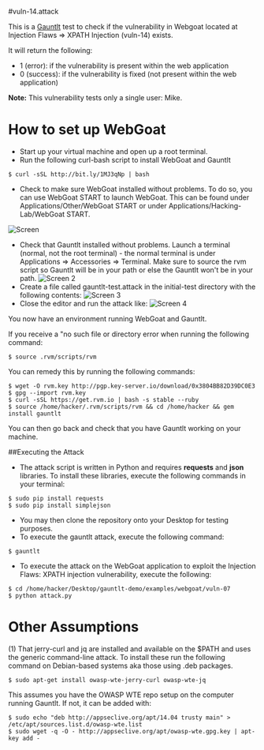 #vuln-14.attack

This is a [Gauntlt](http://gauntlt.org/) test to check if the vulnerability in Webgoat located at Injection Flaws => XPATH Injection (vuln-14) exists.

It will return the following:
 - 1 (error): if the vulnerability is present within the web application
 - 0 (success): if the vulnerability is fixed (not present within the web application)

**Note:** This vulnerability tests only a single user: Mike.

# How to set up WebGoat 
* Start up your virtual machine and open up a root terminal.
* Run the following curl-bash script to install WebGoat and Gauntlt
```
$ curl -sSL http://bit.ly/1MJ3qNp | bash
```
* Check to make sure WebGoat installed without problems. To do so, you can use WebGoat START to launch WebGoat. This can be found under Applications/Other/WebGoat START or under Applications/Hacking-Lab/WebGoat START.

![Screen](https://raw.githubusercontent.com/aseal134/gauntlt-demo/master/examples/webgoat/vuln-14/Screenshots/HL-Launch-WebGoat.png)
* Check that Gauntlt installed without problems. 
Launch a terminal (normal, not the root terminal) - the normal terminal is under Applications => Accessories => Terminal.  Make sure to source the rvm script so Gauntlt will be in your path or else the Gauntlt won't be in your path.
![Screen 2](https://raw.githubusercontent.com/aseal134/gauntlt-demo/master/examples/webgoat/vuln-14/Screenshots/HL-Source-rvm.png)
* Create a file called gauntlt-test.attack in the initial-test directory with the following contents:
![Screen 3](https://raw.githubusercontent.com/aseal134/gauntlt-demo/master/examples/webgoat/vuln-14/Screenshots/HL-test-attack2.png)
* Close the editor and run the attack like:
![Screen 4](https://raw.githubusercontent.com/aseal134/gauntlt-demo/master/examples/webgoat/vuln-14/Screenshots/HL-gauntlt-test.png)

You now have an environment running WebGoat and Gauntlt.

If you receive a "no such file or directory error when running the following command: 
```
$ source .rvm/scripts/rvm
```
You can remedy this by running the following commands:
```
$ wget -O rvm.key http://pgp.key-server.io/download/0x3804BB82D39DC0E3
$ gpg --import rvm.key
$ curl -sSL https://get.rvm.io | bash -s stable --ruby
$ source /home/hacker/.rvm/scripts/rvm && cd /home/hacker && gem install gauntlt
```
You can then go back and check that you have Gauntlt working on your machine.

##Executing the Attack
* The attack script is written in Python and requires **requests** and **json** libraries. To install these libraries, execute the following commands in your terminal:
```
$ sudo pip install requests
$ sudo pip install simplejson
```
* You may then clone the repository onto your Desktop for testing purposes.
* To execute the gauntlt attack, execute the following command:
```
$ gauntlt
```
* To execute the attack on the WebGoat application to exploit the Injection Flaws: XPATH injection vulnerability, execute the following:
```
$ cd /home/hacker/Desktop/gauntlt-demo/examples/webgoat/vuln-07
$ python attack.py
```

# Other Assumptions
(1) That jerry-curl and jq are installed and available on the $PATH and uses the generic command-line attack.  To install these run the following command on Debian-based systems aka those using .deb packages.

```
$ sudo apt-get install owasp-wte-jerry-curl owasp-wte-jq
```

This assumes you have the OWASP WTE repo setup on the computer running Gauntlt.  If not, it can be added with:

```
$ sudo echo "deb http://appseclive.org/apt/14.04 trusty main" > /etc/apt/sources.list.d/owasp-wte.list
$ sudo wget -q -O - http://appseclive.org/apt/owasp-wte.gpg.key | apt-key add -
```

